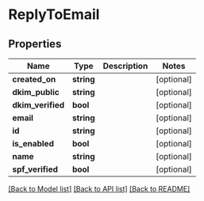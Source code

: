 # ReplyToEmail

## Properties
Name | Type | Description | Notes
------------ | ------------- | ------------- | -------------
**created_on** | **string** |  | [optional] 
**dkim_public** | **string** |  | [optional] 
**dkim_verified** | **bool** |  | [optional] 
**email** | **string** |  | [optional] 
**id** | **string** |  | [optional] 
**is_enabled** | **bool** |  | [optional] 
**name** | **string** |  | [optional] 
**spf_verified** | **bool** |  | [optional] 

[[Back to Model list]](../README.md#documentation-for-models) [[Back to API list]](../README.md#documentation-for-api-endpoints) [[Back to README]](../README.md)


